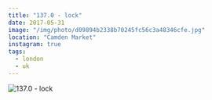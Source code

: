 ```yaml
---
title: "137.0 - lock"
date: 2017-05-31
image: "/img/photo/d09894b2338b70245fc56c3a48346cfe.jpg"
location: "Camden Market"
instagram: true
tags:
  - london
  - uk
---
```


![137.0 - lock](/img/photo/d09894b2338b70245fc56c3a48346cfe.jpg)
